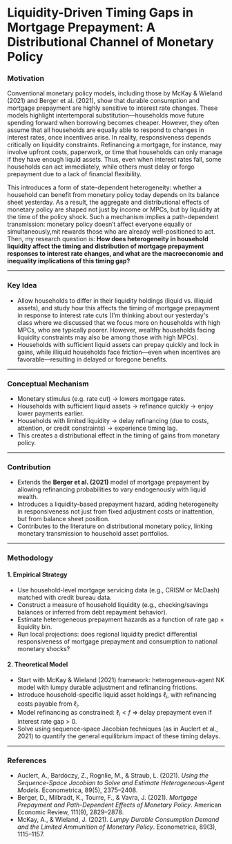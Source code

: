 
# Liquidity-Driven Timing Gaps in Mortgage Prepayment: A Distributional Channel of Monetary Policy

### **Motivation** 
Conventional monetary policy models, including those by McKay & Wieland (2021) and Berger et al. (2021), show that durable consumption and mortgage prepayment are highly sensitive to interest rate changes. These models highlight intertemporal substitution—households move future spending forward when borrowing becomes cheaper. However, they often assume that all households are equally able to respond to changes in interest rates, once incentives arise. In reality, responsiveness depends critically on liquidity constraints. Refinancing a mortgage, for instance, may involve upfront costs, paperwork, or time that households can only manage if they have enough liquid assets. Thus, even when interest rates fall, some households can act immediately, while others must delay or forgo prepayment due to a lack of financial flexibility.

This introduces a form of state-dependent heterogeneity: whether a household can benefit from monetary policy today depends on its balance sheet yesterday. As a result, the aggregate and distributional effects of monetary policy are shaped not just by income or MPCs, but by liquidity at the time of the policy shock. Such a mechanism implies a path-dependent transmission: monetary policy doesn’t affect everyone equally or simultaneously,mit rewards those who are already well-positioned to act. Then, my research question is: **How does heterogeneity in household liquidity affect the timing and distribution of mortgage prepayment responses to interest rate changes, and what are the macroeconomic and inequality implications of this timing gap?**

---

### **Key Idea**  
- Allow households to differ in their liquidity holdings (liquid vs. illiquid assets), and study how this affects the timing of mortgage prepayment in response to interest rate cuts (I'm thinking about our yesterday's class where we discussed that we focus more on households with high MPCs, who are typically poorer. However, wealthy households facing liquidity constraints may also be among those with high MPCs).
- Households with sufficient liquid assets can prepay quickly and lock in gains, while illiquid households face friction—even when incentives are favorable—resulting in delayed or foregone benefits.

---

### **Conceptual Mechanism**
- Monetary stimulus (e.g. rate cut) → lowers mortgage rates.  
- Households with sufficient liquid assets → refinance quickly → enjoy lower payments earlier.  
- Households with limited liquidity → delay refinancing (due to costs, attention, or credit constraints) → experience timing lag.  
- This creates a distributional effect in the timing of gains from monetary policy.

---

### **Contribution**
- Extends the **Berger et al. (2021)** model of mortgage prepayment by allowing refinancing probabilities to vary endogenously with liquid wealth.
- Introduces a liquidity-based prepayment hazard, adding heterogeneity in responsiveness not just from fixed adjustment costs or inattention, but from balance sheet position.
- Contributes to the literature on distributional monetary policy, linking monetary transmission to household asset portfolios.

---

### **Methodology**

#### 1. Empirical Strategy
- Use household-level mortgage servicing data (e.g., CRISM or McDash) matched with credit bureau data.
- Construct a measure of household liquidity (e.g., checking/savings balances or inferred from debt repayment behavior).
- Estimate heterogeneous prepayment hazards as a function of rate gap × liquidity bin.
- Run local projections: does regional liquidity predict differential responsiveness of mortgage prepayment and consumption to national monetary shocks?

#### 2. Theoretical Model
- Start with McKay & Wieland (2021) framework: heterogeneous-agent NK model with lumpy durable adjustment and refinancing frictions.
- Introduce household-specific liquid asset holdings $\ell_i$, with refinancing costs payable from $\ell_i$.
- Model refinancing as constrained: $\ell_i < f$ ⇒ delay prepayment even if interest rate gap > 0.
- Solve using sequence-space Jacobian techniques (as in Auclert et al., 2021) to quantify the general equilibrium impact of these timing delays.

---
### References

- Auclert, A., Bardóczy, Z., Rognlie, M., & Straub, L. (2021). *Using the Sequence-Space Jacobian to Solve and Estimate Heterogeneous-Agent Models*. Econometrica, 89(5), 2375–2408. 
- Berger, D., Milbradt, K., Tourre, F., & Vavra, J. (2021). *Mortgage Prepayment and Path-Dependent Effects of Monetary Policy*. American Economic Review, 111(9), 2829–2878. 
- McKay, A., & Wieland, J. (2021). *Lumpy Durable Consumption Demand and the Limited Ammunition of Monetary Policy*. Econometrica, 89(3), 1115–1157. 
